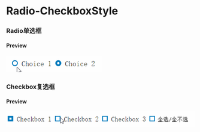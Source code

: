 # Radio-CheckboxStyle

### Radio单选框

#### Preview
![Radio](https://github.com/AwesomeIcon/Radio-CheckboxStyle/blob/master/preview/radio.gif)

### Checkbox复选框

#### Preview
![Checkbox](https://github.com/AwesomeIcon/Radio-CheckboxStyle/blob/master/preview/checkbox.gif)